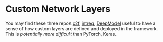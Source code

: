 # Custom Network Layers

You may find these three repos [c2f](https://github.com/strawberryfg/c2f-3dhm-human-caffe), [intreg](https://github.com/strawberryfg/int-3dhuman-I1), [DeepModel](https://github.com/strawberryfg/DeepModel_hand) useful to have a sense of how custom layers are defined and deployed in the framework. This is *potentially more difficult* than PyTorch, Keras.